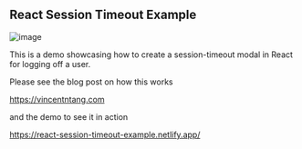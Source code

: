 ## React Session Timeout Example

![image](https://user-images.githubusercontent.com/10290348/142743141-2f429729-9246-460f-8d8f-5cefb320536e.png)

This is a demo showcasing how to create a session-timeout modal in React for logging off a user. 

Please see the blog post on how this works

https://vincentntang.com

and the demo to see it in action

https://react-session-timeout-example.netlify.app/
